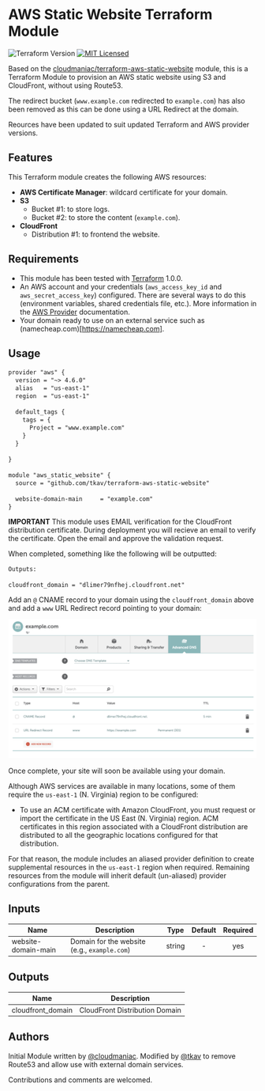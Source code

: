# AWS Static Website Terraform Module

![Terraform Version](https://img.shields.io/badge/tf-%3E%3D1.0.0-blue.svg) [![MIT Licensed](https://img.shields.io/badge/license-MIT-green.svg)](https://tldrlegal.com/license/mit-license)

Based on the [cloudmaniac/terraform-aws-static-website](https://github.com/cloudmaniac/terraform-aws-static-website) module, this is a Terraform Module to provision an AWS static website using S3 and CloudFront, without using Route53.

The redirect bucket (`www.example.com` redirected to `example.com`) has also been removed as this can be done using a URL Redirect at the domain.

Reources have been updated to suit updated Terraform and AWS provider versions.

## Features

This Terraform module creates the following AWS resources:

* **AWS Certificate Manager**: wildcard certificate for your domain.
* **S3**
  * Bucket #1: to store logs.
  * Bucket #2: to store the content (`example.com`).
* **CloudFront**
  * Distribution #1: to frontend the website.

## Requirements

* This module has been tested with [Terraform](https://www.terraform.io/downloads.html) 1.0.0.
* An AWS account and your credentials (`aws_access_key_id` and `aws_secret_access_key`) configured. There are several ways to do this (environment variables, shared credentials file, etc.). More information in the [AWS Provider](https://www.terraform.io/docs/providers/aws/index.html) documentation.
* Your domain ready to use on an external service such as (namecheap.com)[https://namecheap.com].

## Usage

```HCL
provider "aws" {
  version = "~> 4.6.0"
  alias   = "us-east-1"
  region  = "us-east-1"

  default_tags {
    tags = {
      Project = "www.example.com"
    }
  }

}

module "aws_static_website" {
  source = "github.com/tkav/terraform-aws-static-website"

  website-domain-main     = "example.com"
}
```

**IMPORTANT**
This module uses EMAIL verification for the CloudFront distribution certificate.
During deployment you will recieve an email to verify the certificate.
Open the email and approve the validation request. 

When completed, something like the following will be outputted:

```
Outputs:

cloudfront_domain = "dlimer79nfhej.cloudfront.net"
```

Add an `@` CNAME record to your domain using the `cloudfront_domain` above and add a `www` URL Redirect record pointing to your domain:

![DNS Records](docs/images/dns-records.png)

Once complete, your site will soon be available using your domain.

Although AWS services are available in many locations, some of them require the `us-east-1` (N. Virginia) region to be configured:

* To use an ACM certificate with Amazon CloudFront, you must request or import the certificate in the US East (N. Virginia) region. ACM certificates in this region associated with a CloudFront distribution are distributed to all the geographic locations configured for that distribution.

For that reason, the module includes an aliased provider definition to create supplemental resources in the `us-east-1` region when required. Remaining resources from the module will inherit default (un-aliased) provider configurations from the parent.

## Inputs

| Name | Description | Type | Default | Required |
|------|-------------|:----:|:-------:|:--------:|
| website-domain-main | Domain for the website (e.g., `example.com`) | string | - | yes |

## Outputs

| Name | Description |
|------|-------------|
| cloudfront_domain | CloudFront Distribution Domain |

## Authors

Initial Module written by [@cloudmaniac](https://github.com/cloudmaniac). Modified by [@tkav](https://github.com/tkav) to remove Route53 and allow use with external domain services.

Contributions and comments are welcomed.
